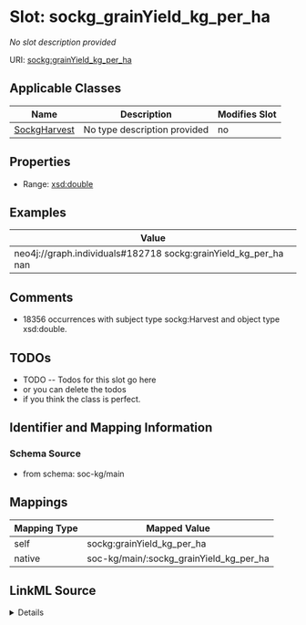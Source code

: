 

# Slot: sockg_grainYield_kg_per_ha


_No slot description provided_





URI: [sockg:grainYield_kg_per_ha](http://www.semanticweb.org/sockg/ontologies/2024/0/soil-carbon-ontology/grainYield_kg_per_ha)



<!-- no inheritance hierarchy -->





## Applicable Classes

| Name | Description | Modifies Slot |
| --- | --- | --- |
| [SockgHarvest](../classes/SockgHarvest.md) | No type description provided |  no  |







## Properties

* Range: [xsd:double](http://www.w3.org/2001/XMLSchema#double)






## Examples

| Value |
| --- |
| neo4j://graph.individuals#182718 sockg:grainYield_kg_per_ha nan |

## Comments

* 18356 occurrences with subject type sockg:Harvest and object type xsd:double.

## TODOs

* TODO -- Todos for this slot go here
* or you can delete the todos
* if you think the class is perfect.

## Identifier and Mapping Information







### Schema Source


* from schema: soc-kg/main




## Mappings

| Mapping Type | Mapped Value |
| ---  | ---  |
| self | sockg:grainYield_kg_per_ha |
| native | soc-kg/main/:sockg_grainYield_kg_per_ha |




## LinkML Source

<details>
```yaml
name: sockg_grainYield_kg_per_ha
description: No slot description provided
todos:
- TODO -- Todos for this slot go here
- or you can delete the todos
- if you think the class is perfect.
comments:
- 18356 occurrences with subject type sockg:Harvest and object type xsd:double.
examples:
- value: neo4j://graph.individuals#182718 sockg:grainYield_kg_per_ha nan
from_schema: soc-kg/main
rank: 1000
slot_uri: sockg:grainYield_kg_per_ha
alias: sockg_grainYield_kg_per_ha
domain_of:
- sockg_Harvest
range: double

```
</details>
